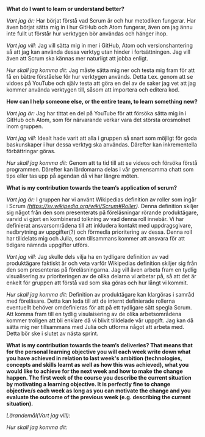 **What do I want to learn or understand better?**

*Vart jag är:* Har börjat förstå vad Scrum är och hur metodiken fungerar. Har även börjat sätta mig in i hur GitHub och Atom fungerar, även om jag ännu inte fullt ut förstår hur verktygen bör användas och hänger ihop.

*Vart jag vill:* Jag vill sätta mig in mer i GitHub, Atom och versionshantering så att jag kan använda dessa verktyg utan hinder i fortsättningen. Jag vill även att Scrum ska kännas mer naturligt att jobba enligt.

*Hur skall jag komma dit:* Jag måste sätta mig ner och testa mig fram för att få en bättre förståelse för hur verktygen används. Detta t.ex. genom att se vidoes på YouTube och själv testa att göra en del av de saker jag vet att jag kommer använda verktygen till, såsom att importera och editera kod. 

**How can I help someone else, or the entire team, to learn something new?**

*Vart jag är:* Jag har tittat en del på YouTube för att försöka sätta mig in i GitHub och Atom, som för närvarande verkar vara det största orosmolnet inom gruppen.

*Vart jag vill:* Idealt hade varit att alla i gruppen så snart som möjligt för goda baskunskaper i hur dessa verktyg ska användas. Därefter kan inkrementella förbättringar göras. 

*Hur skall jag komma dit:* Genom att ta tid till att se videos och försöka förstå programmen. Därefter kan lärdomarna delas i vår gemensamma chatt som tips eller tas upp på agendan då vi har längre möten.

**What is my contribution towards the team’s application of scrum?**

*Vart jag är:* I gruppen har vi använt Wikipedias definition av roller som ingår i Scrum *(https://sv.wikipedia.org/wiki/Scrum#Roller)*. Denna definition skiljer sig något från den som presenterats på föreläsningar rörande produktägare, varvid vi gjort en kombinerad tolkning av vad denna roll innebär. Vi har definierat ansvarsområdena till att inkludera kontakt med uppdragsgivare, nedbrytning av uppgifter(?) och förmedla prioritering av dessa. Denna roll har tilldelats mig och Julia, som tillsammans kommer att ansvara för att tidigare nämnda uppgifter utförs. 

*Vart jag vill:* Jag skulle dels vilja ha en tydligare definition av vad produktägare faktiskt är och veta varför Wikipedias definition skiljer sig från den som presenteras på föreläsningarna. Jag vill även arbeta fram en tydlig visualisering av prioriteringen av de olika delarna vi arbetar på, så att det är enkelt för gruppen att förstå vad som ska göras och hur långt vi kommit. 

*Hur skall jag komma dit:*  Definition av produktägare kan klargöras i samråd med föreläsare. Detta kan leda till att de internt definierade rollerna eventuellt behöver omdefinieras för att på ett tydligare sätt spegla Scrum. Att komma fram till en tydlig visulaisering av de olika arbetsområdena kommer troligen att bli enklare då vi blivit tilldelade vår uppgift. Jag kan då sätta mig ner tillsammans med Julia och utforma något att arbeta med. Detta bör ske i slutet av nästa sprint.

**What is my contribution towards the team’s deliveries? That means that for the personal learning objective you will each week write down what you have achieved in relation to last week's ambition (technologies, concepts and skills learnt as well as how this was achieved), what you would like to achieve for the next week and how to make the change happen. The first week of the course you describe the current situation by motivating a learning objective. It is perfectly fine to change objective/s each week as long as you can motivate the change and you evaluate the outcome of the previous week (e.g. describing the current situation).**

*Lärandemål(Vart jag vill):* 

*Hur skall jag komma dit:* 
